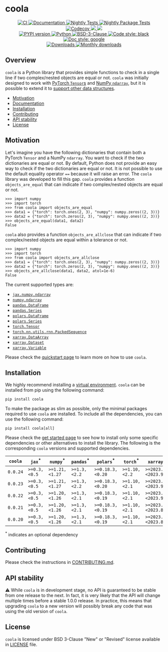 # coola

<p align="center">
    <a href="https://github.com/durandtibo/coola/actions">
        <img alt="CI" src="https://github.com/durandtibo/coola/workflows/CI/badge.svg">
    </a>
    <a href="https://durandtibo.github.io/coola/">
        <img alt="Documentation" src="https://github.com/durandtibo/coola/workflows/Documentation/badge.svg">
    </a>
    <a href="https://github.com/durandtibo/coola/actions">
        <img alt="Nightly Tests" src="https://github.com/durandtibo/coola/workflows/Nightly%20Tests/badge.svg">
    </a>
    <a href="https://github.com/durandtibo/coola/actions">
        <img alt="Nightly Package Tests" src="https://github.com/durandtibo/coola/workflows/Nightly%20Package%20Tests/badge.svg">
    </a>
    <br/>
    <a href="https://codecov.io/gh/durandtibo/coola">
        <img alt="Codecov" src="https://codecov.io/gh/durandtibo/coola/branch/main/graph/badge.svg">
    </a>
    <a href="https://codeclimate.com/github/durandtibo/coola/maintainability">
        <img src="https://api.codeclimate.com/v1/badges/83ebb50e6c6f67b0570d/maintainability" />
    </a>
    <a href="https://codeclimate.com/github/durandtibo/coola/test_coverage">
        <img src="https://api.codeclimate.com/v1/badges/83ebb50e6c6f67b0570d/test_coverage" />
    </a>
    <br/>
    <a href="https://pypi.org/project/coola/">
        <img alt="PYPI version" src="https://img.shields.io/pypi/v/coola">
    </a>
    <a href="https://pypi.org/project/coola/">
        <img alt="Python" src="https://img.shields.io/pypi/pyversions/coola.svg">
    </a>
    <a href="https://opensource.org/licenses/BSD-3-Clause">
        <img alt="BSD-3-Clause" src="https://img.shields.io/pypi/l/coola">
    </a>
    <a href="https://github.com/psf/black">
        <img  alt="Code style: black" src="https://img.shields.io/badge/code%20style-black-000000.svg">
    </a>
    <a href="https://google.github.io/styleguide/pyguide.html#s3.8-comments-and-docstrings">
        <img  alt="Doc style: google" src="https://img.shields.io/badge/%20style-google-3666d6.svg">
    </a>
    <br/>
    <a href="https://pepy.tech/project/coola">
        <img  alt="Downloads" src="https://static.pepy.tech/badge/coola">
    </a>
    <a href="https://pepy.tech/project/coola">
        <img  alt="Monthly downloads" src="https://static.pepy.tech/badge/coola/month">
    </a>
    <br/>
</p>

## Overview

`coola` is a Python library that provides simple functions to check in a single line if two
complex/nested objects are equal or not.
`coola` was initially designed to work
with [PyTorch `Tensor`s](https://pytorch.org/docs/stable/tensors.html)
and [NumPy `ndarray`](https://numpy.org/doc/stable/reference/generated/numpy.ndarray.html), but it
is possible to extend it
to [support other data structures](https://durandtibo.github.io/coola/customization).

- [Motivation](#motivation)
- [Documentation](https://durandtibo.github.io/coola/)
- [Installation](#installation)
- [Contributing](#contributing)
- [API stability](#api-stability)
- [License](#license)

## Motivation

Let's imagine you have the following dictionaries that contain both a PyTorch `Tensor` and a
NumPy `ndarray`.
You want to check if the two dictionaries are equal or not.
By default, Python does not provide an easy way to check if the two dictionaries are equal or not.
It is not possible to use the default equality operator `==` because it will raise an error.
The `coola` library was developed to fill this gap. `coola` provides a function `objects_are_equal`
that can indicate if two complex/nested objects are equal or not.

```pycon
>>> import numpy
>>> import torch
>>> from coola import objects_are_equal
>>> data1 = {"torch": torch.ones(2, 3), "numpy": numpy.zeros((2, 3))}
>>> data2 = {"torch": torch.zeros(2, 3), "numpy": numpy.ones((2, 3))}
>>> objects_are_equal(data1, data2)
False

```

`coola` also provides a function `objects_are_allclose` that can indicate if two complex/nested
objects are equal within a tolerance or not.

```pycon
>>> import numpy
>>> import torch
>>> from coola import objects_are_allclose
>>> data1 = {"torch": torch.ones(2, 3), "numpy": numpy.zeros((2, 3))}
>>> data2 = {"torch": torch.zeros(2, 3), "numpy": numpy.ones((2, 3))}
>>> objects_are_allclose(data1, data2, atol=1e-6)
False

```

The current supported types are:

- [`jax.numpy.ndarray`](https://jax.readthedocs.io/en/latest/index.html)
- [`numpy.ndarray`](https://numpy.org/doc/stable/index.html)
- [`pandas.DataFrame`](https://pandas.pydata.org/)
- [`pandas.Series`](https://pandas.pydata.org/)
- [`polars.DataFrame`](https://www.pola.rs/)
- [`polars.Series`](https://www.pola.rs/)
- [`torch.Tensor`](https://pytorch.org/)
- [`torch.nn.utils.rnn.PackedSequence`](https://pytorch.org/)
- [`xarray.DataArray`](https://docs.xarray.dev/en/stable/)
- [`xarray.Dataset`](https://docs.xarray.dev/en/stable/)
- [`xarray.Variable`](https://docs.xarray.dev/en/stable/)

Please check the [quickstart page](https://durandtibo.github.io/coola/quickstart) to learn more on
how to use `coola`.

## Installation

We highly recommend installing
a [virtual environment](https://packaging.python.org/guides/installing-using-pip-and-virtual-environments/).
`coola` can be installed from pip using the following command:

```shell
pip install coola
```

To make the package as slim as possible, only the minimal packages required to use `coola` are
installed.
To include all the dependencies, you can use the following command:

```shell
pip install coola[all]
```

Please check the [get started page](https://durandtibo.github.io/coola/get_started) to see how to
install only some specific dependencies or other alternatives to install the library.
The following is the corresponding `coola` versions and supported dependencies.

| `coola`  | `jax`<sup>*</sup> | `numpy`<sup>*</sup> | `pandas`<sup>*</sup> | `polars`<sup>*</sup> | `torch`<sup>*</sup> | `xarray`<sup>*</sup> | `python`      |
|----------|-------------------|---------------------|----------------------|----------------------|---------------------|----------------------|---------------|
| `0.0.24` | `>=0.3,<0.5`      | `>=1.21,<1.27`      | `>=1.3,<2.2`         | `>=0.18.3,<0.20`     | `>=1.10,<2.2`       | `>=2023.3,<2023.9`   | `>=3.9,<3.12` |
| `0.0.23` | `>=0.3,<0.5`      | `>=1.21,<1.27`      | `>=1.3,<2.2`         | `>=0.18.3,<0.20`     | `>=1.10,<2.1`       | `>=2023.3,<2023.9`   | `>=3.9,<3.12` |
| `0.0.22` | `>=0.3,<0.5`      | `>=1.20,<1.26`      | `>=1.3,<2.1`         | `>=0.18.3,<0.19`     | `>=1.10,<2.1`       | `>=2023.3,<2023.9`   | `>=3.9,<3.12` |
| `0.0.21` | `>=0.3,<0.5`      | `>=1.20,<1.26`      | `>=1.3,<2.1`         | `>=0.18.3,<0.19`     | `>=1.10,<2.1`       | `>=2023.3,<2023.8`   | `>=3.9,<3.12` |
| `0.0.20` | `>=0.3,<0.5`      | `>=1.20,<1.26`      | `>=1.3,<2.1`         | `>=0.18.3,<0.19`     | `>=1.10,<2.1`       | `>=2023.3,<2023.8`   | `>=3.9`       |

<sup>*</sup> indicates an optional dependency

## Contributing

Please check the instructions in [CONTRIBUTING.md](.github/CONTRIBUTING.md).

## API stability

:warning: While `coola` is in development stage, no API is guaranteed to be stable from one
release to the next.
In fact, it is very likely that the API will change multiple times before a stable 1.0.0 release.
In practice, this means that upgrading `coola` to a new version will possibly break any code that
was using the old version of `coola`.

## License

`coola` is licensed under BSD 3-Clause "New" or "Revised" license available in [LICENSE](LICENSE)
file.
